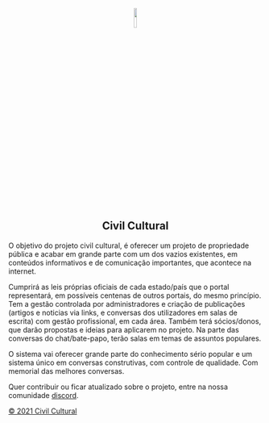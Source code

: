 <p align='center'><img src='https://avatars.githubusercontent.com/u/73488089?s=400&u=1bebef5d05c250c406bf9cae1bbfbbfd778bb207&v=15' width='10%'/></p>

<h2 align='center'>Civil Cultural</h2>

  <p>O objetivo do projeto civil cultural, é oferecer um projeto de propriedade pública e acabar em grande parte com um dos vazios existentes, em conteúdos informativos e de comunicação importantes, que acontece na internet.</p>

  <p>Cumprirá as leis próprias oficiais de cada estado/país que o portal representará, em possíveis centenas de outros portais, do mesmo princípio. Tem a gestão controlada por administradores e criação de publicações (artigos e noticias via links, e conversas dos utilizadores em salas de escrita) com gestão profissional, em cada área. Também terá sócios/donos, que darão propostas e ideias para aplicarem no projeto. Na parte das conversas do chat/bate-papo, terão salas em temas de assuntos populares.</p>

  <p>O sistema vai oferecer grande parte do conhecimento sério popular e um sistema único em conversas construtivas, com controle de qualidade. Com memorial das melhores conversas.</p>

<p>Quer contribuir ou ficar atualizado sobre o projeto, entre na nossa comunidade <a href='https://discord.gg/GnrGP3Q35B'>discord</a>.</p> 


<a href='https://github.com/Civil-Cultural/apiCivilCultural/blob/master/LICENCE.MD'>© 2021 Civil Cultural</a>
